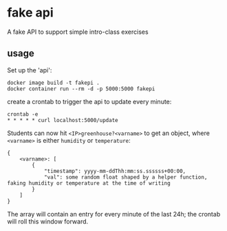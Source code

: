 # fake api

A fake API to support simple intro-class exercises

## usage

Set up the 'api':

```
docker image build -t fakepi .
docker container run --rm -d -p 5000:5000 fakepi
```

create a crontab to trigger the api to update every minute:

```
crontab -e
* * * * * curl localhost:5000/update
```

Students can now hit `<IP>greenhouse?<varname>` to get an object, where `<varname>` is either `humidity` or `temperature`:

```
{
    <varname>: [
        {
            "timestamp": yyyy-mm-ddThh:mm:ss.ssssss+00:00,
            "val": some random float shaped by a helper function, faking humidity or temperature at the time of writing
        }
    ]
}
```

The array will contain an entry for every minute of the last 24h; the crontab will roll this window forward.
